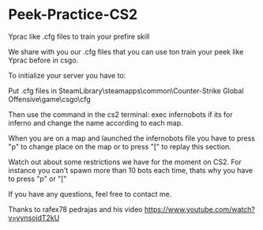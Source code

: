 # Peek-Practice-CS2
Yprac like .cfg files to train your prefire skill

We share with you our .cfg files that you can use ton train your peek like Yprac before in csgo.

To initialize your server you have to:

Put .cfg files in SteamLibrary\steamapps\common\Counter-Strike Global Offensive\game\csgo\cfg

Then use the command in the cs2 terminal: exec infernobots
if its for inferno and change the name according to each map.

When you are on a map and launched the infernobots file you have to press "p" to change place on the map
or to press "[" to replay this section.

Watch out about some restrictions we have for the moment on CS2.
For instance you can't spawn more than 10 bots each time, thats why you have to press "p" or "["

If you have any questions, feel free to contact me.

Thanks to rafex78 pedrajas and his video https://www.youtube.com/watch?v=yynsojdT2kU
